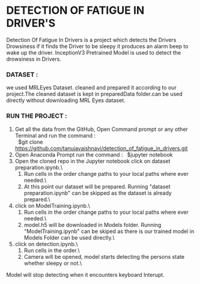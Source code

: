 # DETECTION OF FATIGUE IN DRIVER'S
Detection Of Fatigue In Drivers is a project which detects the Drivers Drowsiness if it finds the Driver to be sleepy it produces an alarm beep to wake up the driver. InceptionV3 Pretrained Model is used to detect the drowsiness in Drivers.

### DATASET :
we used MRLEyes Dataset. cleaned and prepared it according to our project.The cleaned dataset is kept in preparedData folder.can be used directly without downloading MRL Eyes dataset.

### RUN THE PROJECT :
1. Get all the data from the GitHub, Open Command prompt or any other Terminal and run the command :    
&nbsp;  \$git clone https://github.com/tanujavaishnavi/detection_of_fatigue_in_drivers.git
2. Open Anaconda Prompt run the command :
&nbsp;  \$jupyter notebook
3. Open the cloned repo in the Jupyter notebook click on dataset preparation.ipynb.\
      1. Run cells in the order change paths to your local paths where ever needed.\
      2. At this point our dataset will be prepared. Running "dataset preparation.ipynb" can be skipped as the dataset is already prepared.\
4. click on ModelTraining.ipynb.\
      1. Run cells in the order change paths to your local paths where ever needed.\
      2. model.h5 will be downloaded in Models folder. Running "ModelTraining.ipynb" can be skiped as there is our trained model in Models Folder can be used directly.\
5. click on detection.ipynb.\
      1. Run cells in the order.\
      2. Camera will be opened, model starts detecting the persons state whether sleepy or not.\

Model will stop detecting when it encounters keyboard Interupt.
